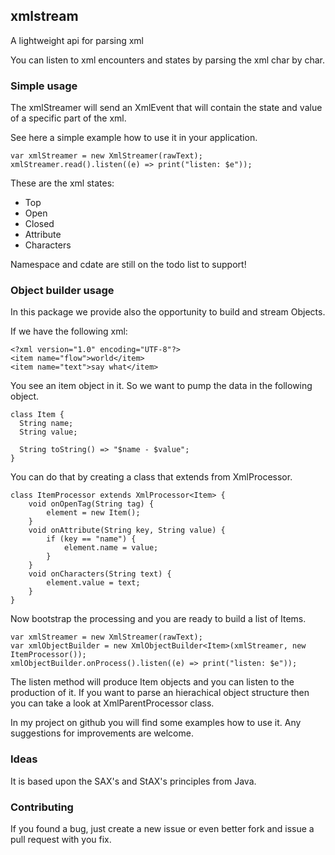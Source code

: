 ## xmlstream ##

A lightweight api for parsing xml

You can listen to xml encounters and states by parsing the xml char by char.

### Simple usage ###

The xmlStreamer will send an XmlEvent that will contain the state and value of a specific part of the xml.

See here a simple example how to use it in your application.

	var xmlStreamer = new XmlStreamer(rawText);
	xmlStreamer.read().listen((e) => print("listen: $e"));
	
These are the xml states:

* Top
* Open
* Closed
* Attribute
* Characters

Namespace and cdate are still on the todo list to support!

### Object builder usage ###

In this package we provide also the opportunity to build and stream Objects.

If we have the following xml:

	<?xml version="1.0" encoding="UTF-8"?>
	<item name="flow">world</item>
	<item name="text">say what</item>

You see an item object in it. So we want to pump the data in the following object.

	class Item {
	  String name;
	  String value;
  
	  String toString() => "$name - $value";
	}
	
You can do that by creating a class that extends from XmlProcessor<Item>.

	class ItemProcessor extends XmlProcessor<Item> {
  		void onOpenTag(String tag) {
     		element = new Item();
  		}
	  	void onAttribute(String key, String value) {
    		if (key == "name") {
      			element.name = value;
    		}
  		}
  		void onCharacters(String text) {
    		element.value = text;
  		} 
	}
	
Now bootstrap the processing and you are ready to build a list of Items.

	var xmlStreamer = new XmlStreamer(rawText);
	var xmlObjectBuilder = new XmlObjectBuilder<Item>(xmlStreamer, new ItemProcessor());
	xmlObjectBuilder.onProcess().listen((e) => print("listen: $e"));

The listen method will produce Item objects and you can listen to the production of it.
If you want to parse an hierachical object structure then you can take a look at XmlParentProcessor class.

In my project on github you will find some examples how to use it. Any suggestions for improvements are welcome.

### Ideas ###

It is based upon the SAX's and StAX's principles from Java. 

### Contributing ###
 
If you found a bug, just create a new issue or even better fork and issue a
pull request with you fix.